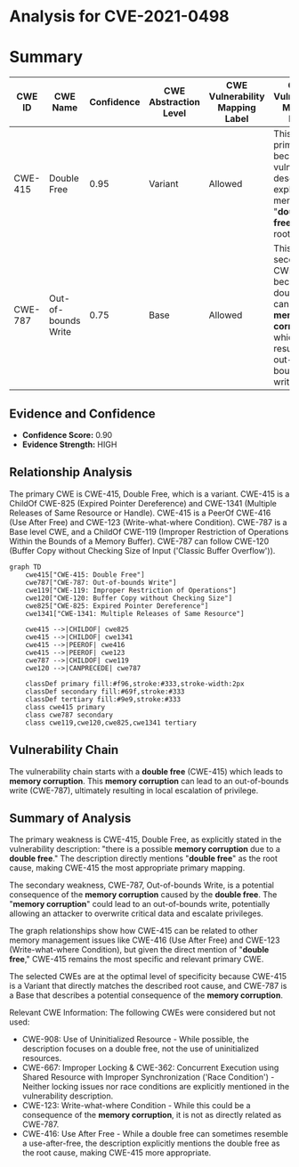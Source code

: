 # Analysis for CVE-2021-0498

# Summary

| CWE ID  | CWE Name | Confidence | CWE Abstraction Level | CWE Vulnerability Mapping Label | CWE-Vulnerability Mapping Notes |
|-----------------|-----------------------------------------------------------------------------|-------------------|-------------------------|-----------------------------------|---------------------------------------------------------------------------------------------------------------------------------|
| CWE-415 | Double Free | 0.95 | Variant | Allowed | This is the primary CWE because the vulnerability description explicitly mentions "**double free**" as the root cause. |
| CWE-787 | Out-of-bounds Write | 0.75 | Base | Allowed | This is a secondary CWE because a double free can lead to **memory corruption** which can result in an out-of-bounds write. |

## Evidence and Confidence

*   **Confidence Score:** 0.90
*   **Evidence Strength:** HIGH

## Relationship Analysis
The primary CWE is CWE-415, Double Free, which is a variant.
CWE-415 is a ChildOf CWE-825 (Expired Pointer Dereference) and CWE-1341 (Multiple Releases of Same Resource or Handle). CWE-415 is a PeerOf CWE-416 (Use After Free) and CWE-123 (Write-what-where Condition).
CWE-787 is a Base level CWE, and a ChildOf CWE-119 (Improper Restriction of Operations Within the Bounds of a Memory Buffer). CWE-787 can follow CWE-120 (Buffer Copy without Checking Size of Input ('Classic Buffer Overflow')).

```mermaid
graph TD
    cwe415["CWE-415: Double Free"]
    cwe787["CWE-787: Out-of-bounds Write"]
    cwe119["CWE-119: Improper Restriction of Operations"]
    cwe120["CWE-120: Buffer Copy without Checking Size"]
    cwe825["CWE-825: Expired Pointer Dereference"]
    cwe1341["CWE-1341: Multiple Releases of Same Resource"]

    cwe415 -->|CHILDOF| cwe825
    cwe415 -->|CHILDOF| cwe1341
    cwe415 -->|PEEROF| cwe416
    cwe415 -->|PEEROF| cwe123
    cwe787 -->|CHILDOF| cwe119
    cwe120 -->|CANPRECEDE| cwe787

    classDef primary fill:#f96,stroke:#333,stroke-width:2px
    classDef secondary fill:#69f,stroke:#333
    classDef tertiary fill:#9e9,stroke:#333
    class cwe415 primary
    class cwe787 secondary
    class cwe119,cwe120,cwe825,cwe1341 tertiary
```

## Vulnerability Chain
The vulnerability chain starts with a **double free** (CWE-415) which leads to **memory corruption**. This **memory corruption** can lead to an out-of-bounds write (CWE-787), ultimately resulting in local escalation of privilege.

## Summary of Analysis
The primary weakness is CWE-415, Double Free, as explicitly stated in the vulnerability description: "there is a possible **memory corruption** due to a **double free**." The description directly mentions "**double free**" as the root cause, making CWE-415 the most appropriate primary mapping.

The secondary weakness, CWE-787, Out-of-bounds Write, is a potential consequence of the **memory corruption** caused by the **double free**. The "**memory corruption**" could lead to an out-of-bounds write, potentially allowing an attacker to overwrite critical data and escalate privileges.

The graph relationships show how CWE-415 can be related to other memory management issues like CWE-416 (Use After Free) and CWE-123 (Write-what-where Condition), but given the direct mention of "**double free**," CWE-415 remains the most specific and relevant primary CWE.

The selected CWEs are at the optimal level of specificity because CWE-415 is a Variant that directly matches the described root cause, and CWE-787 is a Base that describes a potential consequence of the **memory corruption**.

Relevant CWE Information:
The following CWEs were considered but not used:

*   CWE-908: Use of Uninitialized Resource - While possible, the description focuses on a double free, not the use of uninitialized resources.
*   CWE-667: Improper Locking & CWE-362: Concurrent Execution using Shared Resource with Improper Synchronization ('Race Condition') - Neither locking issues nor race conditions are explicitly mentioned in the vulnerability description.
*   CWE-123: Write-what-where Condition - While this could be a consequence of the **memory corruption**, it is not as directly related as CWE-787.
* CWE-416: Use After Free - While a double free can sometimes resemble a use-after-free, the description explicitly mentions the double free as the root cause, making CWE-415 more appropriate.